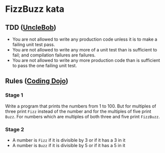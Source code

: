 # FizzBuzz kata
## TDD ([UncleBob](http://butunclebob.com/ArticleS.UncleBob.TheThreeRulesOfTdd))
 * You are not allowed to write any production code unless it is to make a failing unit test pass.
 * You are not allowed to write any more of a unit test than is sufficient to fail; and compilation failures are failures.
 * You are not allowed to write any more production code than is sufficient to pass the one failing unit test.

## Rules ([Coding Dojo](http://codingdojo.org/kata/FizzBuzz/))
### Stage 1
Write a program that prints the numbers from 1 to 100. But for multiples of three print `Fizz` instead of the number and for the multiples of five print `Buzz`. For numbers which are multiples of both three and five print `FizzBuzz`.

### Stage 2
 * A number is `Fizz` if it is divisible by 3 or if it has a 3 in it
 * A number is `Buzz` if it is divisible by 5 or if it has a 5 in it